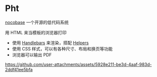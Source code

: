 # Pht

[nocobase](https://github.com/nocobase/nocobase) 一个开源的低代码系统

用 HTML 来当模板的浏览器打印

- 使用 [Handlebars](https://handlebarsjs.com/) 来渲染，搭配 [Helpers](https://www.npmjs.com/package/@budibase/handlebars-helpers#helpers)
- 使用 CSS 样式，可以有各种尺寸、布局和换页等功能
- 浏览器可以输出 PDF

https://github.com/user-attachments/assets/5928e211-be3d-4aaf-983d-2ddf41ee5bfa
